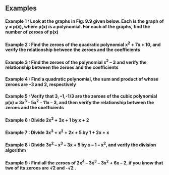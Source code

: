 ## Examples
#### Example 1 : Look at the graphs in Fig. 9.9 given below. Each is the graph of y = p(x), where p(x) is a polynomial. For each of the graphs, find the number of zeroes of p(x)
#### Example 2 : Find the zeroes of the quadratic polynomial x<sup>2</sup> + 7x + 10, and verify the relationship between the zeroes and the coefficients
#### Example 3 : Find the zeroes of the polynomial x<sup>2</sup> – 3 and verify the relationship between the zeroes and the coefficients
#### Example 4 : Find a quadratic polynomial, the sum and product of whose zeroes are –3 and 2, respectively
#### Example 5 : Verify that 3, –1,-1/3 are the zeroes of the cubic polynomial p(x) = 3x<sup>3</sup> – 5x<sup>2</sup> – 11x – 3, and then verify the relationship between the zeroes and the coefficients
#### Example 6 : Divide 2x<sup>2</sup> + 3x + 1 by x + 2
#### Example 7 : Divide 3x<sup>3</sup> + x<sup>2</sup> + 2x + 5 by 1 + 2x + x
#### Example 8 : Divide 3x<sup>2</sup> – x<sup>3</sup> – 3x + 5 by x – 1 – x<sup>2</sup>, and verify the division algorithm
#### Example 9 : Find all the zeroes of 2x<sup>4</sup> – 3x<sup>3</sup> – 3x<sup>2</sup> + 6x – 2, if you know that two of its zeroes are √2 and -√2 .

